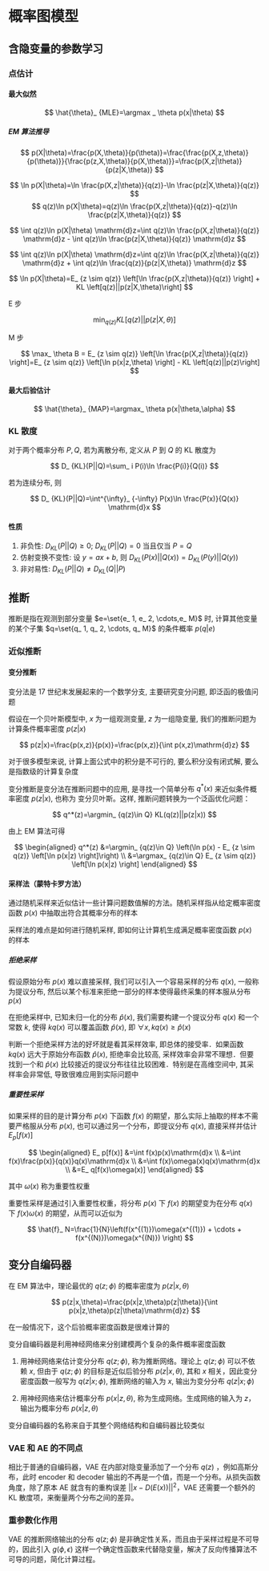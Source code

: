 # 概率图模型

## 含隐变量的参数学习

### 点估计

#### 最大似然

$$
\hat{\theta}_ {MLE}=\argmax _ \theta p(x|\theta)
$$

##### EM 算法推导

$$
p(X|\theta)=\frac{p(X,\theta)}{p(\theta)}=\frac{\frac{p(X,z,\theta)}{p(\theta)}}{\frac{p(z,X,\theta)}{p(X,\theta)}}=\frac{p(X,z|\theta)}{p(z|X,\theta)}
$$

$$
\ln p(X|\theta)=\ln \frac{p(X,z|\theta)}{q(z)}-\ln \frac{p(z|X,\theta)}{q(z)}
$$
$$
q(z)\ln p(X|\theta)=q(z)\ln \frac{p(X,z|\theta)}{q(z)}-q(z)\ln \frac{p(z|X,\theta)}{q(z)}
$$

$$
\int q(z)\ln p(X|\theta) \mathrm{d}z=\int q(z)\ln \frac{p(X,z|\theta)}{q(z)} \mathrm{d}z - \int q(z)\ln \frac{p(z|X,\theta)}{q(z)} \mathrm{d}z
$$

$$
\int q(z)\ln p(X|\theta) \mathrm{d}z=\int q(z)\ln \frac{p(X,z|\theta)}{q(z)} \mathrm{d}z + \int q(z)\ln \frac{q(z)}{p(z|X,\theta)} \mathrm{d}z
$$

$$
\ln p(X|\theta)=E_ {z \sim q(z)} \left[\ln \frac{p(X,z|\theta)}{q(z)} \right]  + KL \left[q(z)||p(z|X,\theta)\right]
$$

E 步

$$
\min_ {q(z)} KL \left[q(z)||p(z|X,\theta)\right]
$$

M 步

$$
\max_ \theta B = E_ {z \sim q(z)} \left[\ln \frac{p(X,z|\theta)}{q(z)} \right]=E_ {z \sim q(z)} \left[\ln p(x|z,\theta) \right] - KL \left[q(z)||p(z)\right]
$$

#### 最大后验估计

$$
\hat{\theta}_ {MAP}=\argmax_ \theta p(x|\theta,\alpha)
$$

### KL 散度

对于两个概率分布 $P, Q$, 若为离散分布, 定义从 $P$ 到 $Q$ 的 KL 散度为

$$
D_ {KL}(P||Q)=\sum_ i P(i)\ln \frac{P(i)}{Q(i)}
$$

若为连续分布, 则

$$
D_ {KL}(P||Q)=\int^{\infty}_ {-\infty} P(x)\ln \frac{P(x)}{Q(x)} \mathrm{d}x
$$

#### 性质

1. 非负性: $D_ {KL}(P||Q) \geq 0$; $D_ {KL}(P||Q)=0$ 当且仅当 $P=Q$
2. 仿射变换不变性: 设 $y=ax+b$, 则 $D_ {KL}(P(x)||Q(x))=D_ {KL}(P(y)||Q(y))$
3. 非对易性: $D_ {KL}(P||Q)\neq D_ {KL}(Q||P)$

## 推断

推断是指在观测到部分变量 $e=\set{e_ 1, e_ 2, \cdots,e_ M}$ 时, 计算其他变量的某个子集 $q=\set{q_ 1, q_ 2, \cdots, q_ M}$ 的条件概率 $p(q|e)$

### 近似推断

#### 变分推断

变分法是 17 世纪末发展起来的一个数学分支, 主要研究变分问题, 即泛函的极值问题

假设在一个贝叶斯模型中, $x$ 为一组观测变量, $z$ 为一组隐变量, 我们的推断问题为计算条件概率密度 $p(z|x)$

$$
p(z|x)=\frac{p(x,z)}{p(x)}=\frac{p(x,z)}{\int p(x,z)\mathrm{d}z}
$$

对于很多模型来说, 计算上面公式中的积分是不可行的, 要么积分没有闭式解, 要么是指数级的计算复杂度

变分推断是变分法在推断问题中的应用, 是寻找一个简单分布 $q^*(x)$ 来近似条件概率密度 $p(z|x)$, 也称为 变分贝叶斯。这样, 推断问题转换为一个泛函优化问题：

$$
q^*(z)=\argmin_ {q(z)\in Q} KL(q(z)||p(z|x))
$$

由上 EM 算法可得

$$
\begin{aligned}
    q^*(z)
    &=\argmin_ {q(z)\in Q} \left(\ln p(x) - E_ {z \sim q(z)} \left[\ln p(x|z) \right]\right) \\
    &=\argmax_ {q(z)\in Q} E_ {z \sim q(z)} \left[\ln p(x|z) \right]
\end{aligned}
$$

#### 采样法（蒙特卡罗方法）

通过随机采样来近似估计一些计算问题数值解的方法。随机采样指从给定概率密度函数 $p(x)$ 中抽取出符合其概率分布的样本

采样法的难点是如何进行随机采样, 即如何让计算机生成满足概率密度函数 $p(x)$ 的样本

##### 拒绝采样

假设原始分布 $p(x)$ 难以直接采样, 我们可以引入一个容易采样的分布 $q(x)$, 一般称为提议分布, 然后以某个标准来拒绝一部分的样本使得最终采集的样本服从分布 $p(x)$

在拒绝采样中, 已知未归一化的分布 $\hat{p}(x)$, 我们需要构建一个提议分布 $q(x)$ 和一个常数 $k$, 使得 $kq(x)$ 可以覆盖函数 $\hat{p}(x)$, 即 $\forall x, kq(x)\geq \hat{p}(x)$

判断一个拒绝采样方法的好坏就是看其采样效率, 即总体的接受率．如果函数 $kq(x)$ 远大于原始分布函数 $\hat{p}(x)$, 拒绝率会比较高, 采样效率会非常不理想．但要找到一个和 $\hat{p}(x)$ 比较接近的提议分布往往比较困难．特别是在高维空间中, 其采样率会非常低, 导致很难应用到实际问题中

##### 重要性采样

如果采样的目的是计算分布 $p(x)$ 下函数 $f(x)$ 的期望，那么实际上抽取的样本不需要严格服从分布 $p(x)$, 也可以通过另一个分布，即提议分布 $q(x)$, 直接采样并估计 $E_ p[f(x)]$

$$
\begin{aligned}
    E_ p[f(x)]
    &=\int f(x)p(x)\mathrm{d}x \\
    &=\int f(x)\frac{p(x)}{q(x)}q(x)\mathrm{d}x \\
    &=\int f(x)\omega(x)q(x)\mathrm{d}x \\
    &=E_ q[f(x)\omega(x)]
\end{aligned}
$$

其中 $\omega(x)$ 称为重要性权重

重要性采样是通过引入重要性权重，将分布 $p(x)$ 下 $f(x)$ 的期望变为在分布 $q(x)$ 下 $f(x)\omega(x)$ 的期望，从而可以近似为

$$
\hat{f}_ N=\frac{1}{N}\left(f(x^{(1)})\omega(x^{(1)}) + \cdots + f(x^{(N)})\omega(x^{(N)}) \right)
$$

## 变分自编码器

在 EM 算法中，理论最优的 $q(z;\phi)$ 的概率密度为 $p(z|x,\theta)$

$$
p(z|x,\theta)=\frac{p(x|z,\theta)p(z|\theta)}{\int p(x|z,\theta)p(z|\theta)\mathrm{d}z}
$$

在一般情况下，这个后验概率密度函数是很难计算的

变分自编码器是利用神经网络来分别建模两个复杂的条件概率密度函数

1. 用神经网络来估计变分分布 $q(z;\phi)$, 称为推断网络。理论上 $q(z;\phi)$ 可以不依赖 $x$, 但由于 $q(z;\phi)$ 的目标是近似后验分布 $p(z|x,\theta)$, 其和 $x$ 相关，因此变分密度函数一般写为 $q(z|x;\phi)$, 推断网络的输入为 $x$, 输出为变分分布 $q(z|x;\phi)$

2. 用神经网络来估计概率分布 $p(x|z,\theta)$, 称为生成网络。生成网络的输入为 $z$，输出为概率分布 $p(x|z,\theta)$

变分自编码器的名称来自于其整个网络结构和自编码器比较类似

### VAE 和 AE 的不同点

相比于普通的自编码器，VAE 在内部对隐变量添加了一个分布 $q(z)$ ，例如高斯分布，此时 encoder 和 decoder 输出的不再是一个值，而是一个分布。从损失函数角度，除了原本 AE 就含有的重构误差 $|| x-D(E(x))||^2$，VAE 还需要一个额外的 KL 散度项，来衡量两个分布之间的差异。

### 重参数化作用

VAE 的推断网络输出的分布 $q(z;\phi)$ 是非确定性关系，而且由于采样过程是不可导的，因此引入 $g(\phi,\epsilon)$ 这样一个确定性函数来代替隐变量，解决了反向传播算法不可导的问题，简化计算过程。
